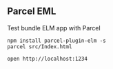 ## Parcel EML

Test bundle ELM app with Parcel

```
npm install parcel-plugin-elm -s
parcel src/Index.html

open http://localhost:1234
```